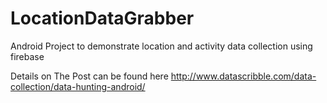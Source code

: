 # LocationDataGrabber
Android Project to demonstrate location and activity data collection using firebase

Details on The Post can be found here http://www.datascribble.com/data-collection/data-hunting-android/ 
